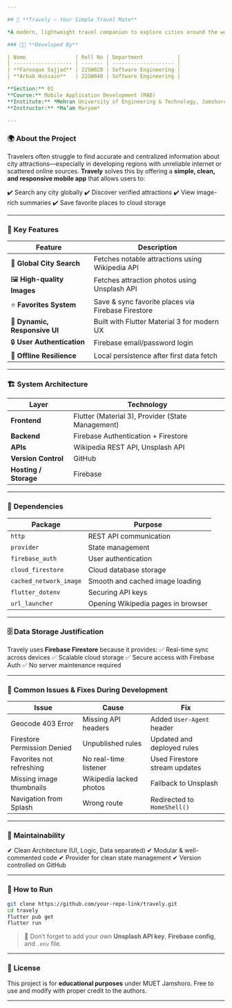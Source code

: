 ```yaml
---

## 🧳 **Travely – Your Simple Travel Mate**

*A modern, lightweight travel companion to explore cities around the world.*

### 👨‍💻 **Developed By**

| Name                | Roll No | Department           |
| ------------------- | ------- | -------------------- |
| **Farooque Sajjad** | 22SW028 | Software Engineering |
| **Arbab Hussain**   | 22SW040 | Software Engineering |

**Section:** 01
**Course:** Mobile Application Development (MAD)
**Institute:** *Mehran University of Engineering & Technology, Jamshoro – Pakistan*
**Instructor:** *Ma’am Maryam*

---
```


### 🌍 **About the Project**

Travelers often struggle to find accurate and centralized information about city attractions—especially in developing regions with unreliable internet or scattered online sources. **Travely** solves this by offering a **simple, clean, and responsive mobile app** that allows users to:

✔️ Search any city globally
✔️ Discover verified attractions
✔️ View image-rich summaries
✔️ Save favorite places to cloud storage

---

### 🚀 **Key Features**

| Feature                       | Description                                        |
| ----------------------------- | -------------------------------------------------- |
| 🌆 **Global City Search**     | Fetches notable attractions using Wikipedia API    |
| 🖼 **High-quality Images**    | Fetches attraction photos using Unsplash API       |
| ⭐ **Favorites System**        | Save & sync favorite places via Firebase Firestore |
| 🎨 **Dynamic, Responsive UI** | Built with Flutter Material 3 for modern UX        |
| 🔒 **User Authentication**    | Firebase email/password login                      |
| 📶 **Offline Resilience**     | Local persistence after first data fetch           |

---

### 🏗️ **System Architecture**

| Layer                 | Technology                                        |
| --------------------- | ------------------------------------------------- |
| **Frontend**          | Flutter (Material 3), Provider (State Management) |
| **Backend**           | Firebase Authentication + Firestore               |
| **APIs**              | Wikipedia REST API, Unsplash API                  |
| **Version Control**   | GitHub                                            |
| **Hosting / Storage** | Firebase                                          |

---

### 🔧 **Dependencies**

| Package                | Purpose                            |
| ---------------------- | ---------------------------------- |
| `http`                 | REST API communication             |
| `provider`             | State management                   |
| `firebase_auth`        | User authentication                |
| `cloud_firestore`      | Cloud database storage             |
| `cached_network_image` | Smooth and cached image loading    |
| `flutter_dotenv`       | Securing API keys                  |
| `url_launcher`         | Opening Wikipedia pages in browser |

---

### 🗄️ **Data Storage Justification**

Travely uses **Firebase Firestore** because it provides:
✅ Real-time sync across devices
✅ Scalable cloud storage
✅ Secure access with Firebase Auth
✅ No server maintenance required

---

### 🐞 **Common Issues & Fixes During Development**

| Issue                       | Cause                   | Fix                           |
| --------------------------- | ----------------------- | ----------------------------- |
| Geocode 403 Error           | Missing API headers     | Added `User-Agent` header     |
| Firestore Permission Denied | Unpublished rules       | Updated and deployed rules    |
| Favorites not refreshing    | No real-time listener   | Used Firestore stream updates |
| Missing image thumbnails    | Wikipedia lacked photos | Fallback to Unsplash          |
| Navigation from Splash      | Wrong route             | Redirected to `HomeShell()`   |

---

### 🧹 **Maintainability**

✔ Clean Architecture (UI, Logic, Data separated)
✔ Modular & well-commented code
✔ Provider for clean state management
✔ Version controlled on GitHub

---

### 📌 **How to Run**

```bash
git clone https://github.com/your-repo-link/travely.git
cd travely
flutter pub get
flutter run
```

> 📌 Don’t forget to add your own **Unsplash API key**, **Firebase config**, and `.env` file.

---

### 📜 **License**

This project is for **educational purposes** under MUET Jamshoro.
Free to use and modify with proper credit to the authors.

---

